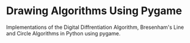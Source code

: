 # Drawing Algorithms Using Pygame
Implementations of the Digital Diffrentiation Algorithm, Bresenham's Line and Circle Algorithms in Python using pygame.
